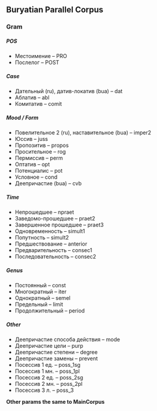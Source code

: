 ## Buryatian Parallel Corpus

### Gram
##### POS
* Местоимение – PRO
* Послелог – POST


##### Case
* Дательный (ru), датив-локатив (bua) – dat
* Аблатив – abl
* Комитатив – comit


##### Mood / Form
* Повелительное 2 (ru), наставительное (bua) – imper2
* Юссив – juss
* Пропозитив – propos
* Просительное – rog
* Пермиссив – perm
* Оптатив – opt
* Потенциалис – pot
* Условное – cond
* Деепричастие (bua) – cvb


##### Time
* Непрошедшее – npraet
* Заведомо-прошедшее – praet2
* Завершенное прошедшее – praet3
* Одновременность – simult1
* Попутность – simult2
* Предшествование – anterior
* Предварительность – consec1
* Последовательность – consec2


##### Genus
* Постоянный – const
* Многократный – iter
* Однократный – semel
* Предельный – limit
* Продолжительный – period


##### Other
* Деепричастие способа действия – mode
* Деепричастие цели – purp
* Деепричастие степени – degree
* Деепричастие замены – prevent
* Посессив 1 ед. – poss_1sg
* Посессив 1 мн. – poss_1pl
* Посессив 2 ед. – poss_2sg
* Посессив 2 мн. – poss_2pl
* Посессив 3 л. – poss_3

**Other params the same to MainCorpus**